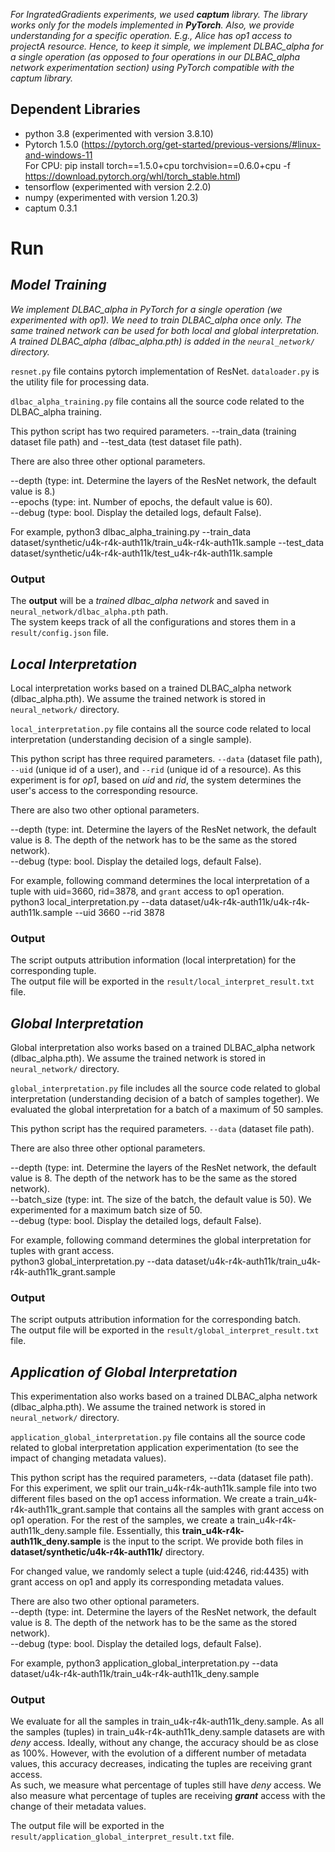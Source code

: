 _For IngratedGradients experiments, we used **captum** library. The library works only for the models implemented in **PyTorch**. Also, we provide understanding for a specific operation. E.g., Alice has op1 access to projectA resource. Hence, to keep it simple, we implement DLBAC_alpha for a single operation (as opposed to four operations in our DLBAC_alpha network experimentation section) using PyTorch compatible with the captum library._

## Dependent Libraries ##
  * python 3.8 (experimented with version 3.8.10)
  * Pytorch 1.5.0 (https://pytorch.org/get-started/previous-versions/#linux-and-windows-11  
For CPU: 
pip install torch==1.5.0+cpu torchvision==0.6.0+cpu -f https://download.pytorch.org/whl/torch_stable.html)
  * tensorflow (experimented with version 2.2.0)
  * numpy (experimented with version 1.20.3)
  * captum 0.3.1

# Run #
## _Model Training_ ##

_We implement DLBAC_alpha in PyTorch for a single operation (we experimented with op1). We need to train DLBAC_alpha once only. The same trained network can be used for both local and global interpretation. A trained DLBAC_alpha (dlbac_alpha.pth) is added in the `neural_network/` directory._

`resnet.py` file contains pytorch implementation of ResNet.
`dataloader.py` is the utility file for processing data.


`dlbac_alpha_training.py` file contains all the source code related to the DLBAC_alpha training.

This python script has two required parameters. --train_data (training dataset file path) and --test_data (test dataset file path).

There are also three other optional parameters.

--depth (type: int. Determine the layers of the ResNet network, the default value is 8.)  
--epochs (type: int. Number of epochs, the default value is 60).  
--debug (type: bool. Display the detailed logs, default False).  

For example,
python3 dlbac_alpha_training.py --train_data dataset/synthetic/u4k-r4k-auth11k/train_u4k-r4k-auth11k.sample --test_data dataset/synthetic/u4k-r4k-auth11k/test_u4k-r4k-auth11k.sample

### Output ###
The **output** will be a *trained dlbac_alpha network* and saved in `neural_network/dlbac_alpha.pth` path.  
The system keeps track of all the configurations and stores them in a `result/config.json` file.  


## _Local Interpretation_ ##

Local interpretation works based on a trained DLBAC_alpha network (dlbac_alpha.pth). We assume the trained network is stored in `neural_network/` directory.

`local_interpretation.py` file contains all the source code related to local interpretation (understanding decision of a single sample).

This python script has three required parameters. `--data` (dataset file path), `--uid` (unique id of a user), and `--rid` (unique id of a resource). As this experiment is for _op1_, based on _uid_ and _rid_, the system determines the user's access to the corresponding resource. 

There are also two other optional parameters.

--depth (type: int. Determine the layers of the ResNet network, the default value is 8. The depth of the network has to be the same as the stored network).  
--debug (type: bool. Display the detailed logs, default False).  

For example, following command determines the local interpretation of a tuple with uid=3660, rid=3878, and `grant` access to op1 operation.  
python3 local_interpretation.py --data dataset/u4k-r4k-auth11k/u4k-r4k-auth11k.sample --uid 3660 --rid 3878 

### Output ###
The script outputs attribution information (local interpretation) for the corresponding tuple.  
The output file will be exported in the `result/local_interpret_result.txt` file.


## _Global Interpretation_ ##

Global interpretation also works based on a trained DLBAC_alpha network (dlbac_alpha.pth). We assume the trained network is stored in `neural_network/` directory.

`global_interpretation.py` file includes all the source code related to global interpretation (understanding decision of a batch of samples together). We evaluated the global interpretation for a batch of a maximum of 50 samples.

This python script has the required parameters. `--data` (dataset file path).

There are also three other optional parameters.

--depth (type: int. Determine the layers of the ResNet network, the default value is 8. The depth of the network has to be the same as the stored network).  
--batch_size (type: int. The size of the batch, the default value is 50). We experimented for a maximum batch size of 50.  
--debug (type: bool. Display the detailed logs, default False).  

For example, following command determines the global interpretation for tuples with grant access.  
python3 global_interpretation.py --data dataset/u4k-r4k-auth11k/train_u4k-r4k-auth11k_grant.sample  

### Output ###
The script outputs attribution information for the corresponding batch.  
The output file will be exported in the `result/global_interpret_result.txt` file.


## _Application of Global Interpretation_ ##

This experimentation also works based on a trained DLBAC_alpha network (dlbac_alpha.pth). We assume the trained network is stored in `neural_network/` directory.

`application_global_interpretation.py` file contains all the source code related to global interpretation application experimentation (to see the impact of changing metadata values).  

This python script has the required parameters, --data (dataset file path). For this experiment, we split our train_u4k-r4k-auth11k.sample file into two different files based on the op1 access information. We create a train_u4k-r4k-auth11k_grant.sample that contains all the samples with grant access on op1 operation. For the rest of the samples, we create a train_u4k-r4k-auth11k_deny.sample file. Essentially, this **train_u4k-r4k-auth11k_deny.sample** is the input to the script. We provide both files in **dataset/synthetic/u4k-r4k-auth11k/** directory.  

For changed value, we randomly select a tuple (uid:4246, rid:4435) with grant access on op1 and apply its corresponding metadata values.  

There are also two other optional parameters.  
--depth (type: int. Determine the layers of the ResNet network, the default value is 8. The depth of the network has to be the same as the stored network).  
--debug (type: bool. Display the detailed logs, default False).  

For example, python3 application_global_interpretation.py --data dataset/u4k-r4k-auth11k/train_u4k-r4k-auth11k_deny.sample


### Output ###
We evaluate for all the samples in train_u4k-r4k-auth11k_deny.sample.
As all the samples (tuples) in train_u4k-r4k-auth11k_deny.sample datasets are with _deny_ access. Ideally, without any change, the accuracy should be as close as 100%. However, with the evolution of a different number of metadata values, this accuracy decreases, indicating the tuples are receiving grant access.  
As such, we measure what percentage of tuples still have _deny_ access. We also measure what percentage of tuples are receiving _**grant**_ access with the change of their metadata values.

The output file will be exported in the `result/application_global_interpret_result.txt` file.
